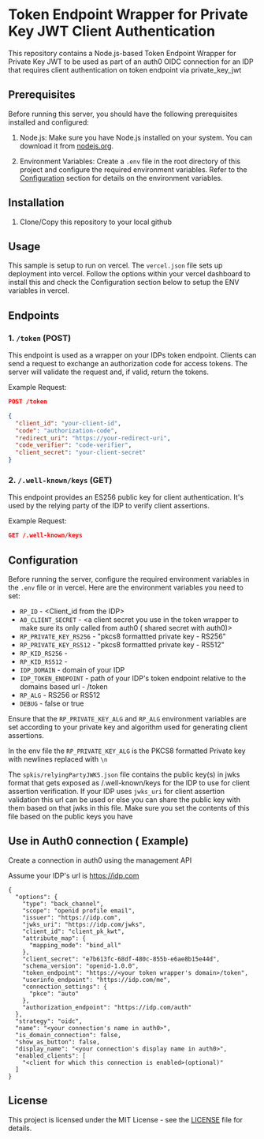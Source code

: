 # Token Endpoint Wrapper for Private Key JWT Client Authentication

This repository contains a Node.js-based Token Endpoint Wrapper for Private Key JWT to be used as part of an auth0 OIDC connection for an IDP that requires client authentication on token endpoint via private_key_jwt

## Prerequisites

Before running this server, you should have the following prerequisites installed and configured:

1. Node.js: Make sure you have Node.js installed on your system. You can download it from [nodejs.org](https://nodejs.org/).

2. Environment Variables: Create a `.env` file in the root directory of this project and configure the required environment variables. Refer to the [Configuration](#configuration) section for details on the environment variables.

## Installation

1. Clone/Copy this repository to your local github

## Usage

This sample is setup to run on vercel. The `vercel.json` file sets up deployment into vercel. Follow the options within your vercel dashboard to install this and check the Configuration section below to setup the ENV variables in vercel. 



## Endpoints

### 1. `/token` (POST)

This endpoint is used as a wrapper on your IDPs token endpoint. Clients can send a request to exchange an authorization code for access tokens. The server will validate the request and, if valid, return the tokens.

Example Request:
```json
POST /token

{
  "client_id": "your-client-id",
  "code": "authorization-code",
  "redirect_uri": "https://your-redirect-uri",
  "code_verifier": "code-verifier",
  "client_secret": "your-client-secret"
}
```

### 2. `/.well-known/keys` (GET)

This endpoint provides an ES256 public key for client authentication. It's used by the relying party of the IDP to verify client assertions.

Example Request:
```json
GET /.well-known/keys
```

## Configuration

Before running the server, configure the required environment variables in the `.env` file or in vercel. Here are the environment variables you need to set:

- `RP_ID` - <Client_id from the IDP>
- `A0_CLIENT_SECRET` - <a client secret you use in the token wrapper to make sure its only called from auth0 ( shared secret with auth0)>
- `RP_PRIVATE_KEY_RS256` - "pkcs8 formattted private key - RS256"
- `RP_PRIVATE_KEY_RS512` - "pkcs8 formattted private key - RS512"
- `RP_KID_RS256` - <kid for RS256>
- `RP_KID_RS512` - <kid for RS512>
- `IDP_DOMAIN` - domain of your IDP
- `IDP_TOKEN_ENDPOINT` - path of your IDP's token endpoint relative to the domains based url - /token
- `RP_ALG` - RS256 or RS512
- `DEBUG` - false or true


Ensure that the `RP_PRIVATE_KEY_ALG` and `RP_ALG` environment variables are set according to your private key and algorithm used for generating client assertions.

In the env file the `RP_PRIVATE_KEY_ALG` is the PKCS8 formatted Private key with newlines replaced with `\n`

The `spkis/relyingPartyJWKS.json` file contains the public key(s) in jwks format that gets exposed as /.well-known/keys for the IDP to use for client assertion verification. If your IDP uses `jwks_uri` for client assertion validation this url can be used or else you can share the public key with them based on that jwks in this file. Make sure you set the contents of this file based on the public keys you have

## Use in Auth0 connection ( Example)

Create a connection in auth0 using the management API 

Assume your IDP's url is https://idp.com

```
{
  "options": {
    "type": "back_channel",
    "scope": "openid profile email",
    "issuer": "https://idp.com",
    "jwks_uri": "https://idp.com/jwks",
    "client_id": "client_pk_kwt",
    "attribute_map": {
      "mapping_mode": "bind_all"
    },
    "client_secret": "e7b613fc-68df-480c-855b-e6ae8b15e44d",
    "schema_version": "openid-1.0.0",
    "token_endpoint": "https://<your token wrapper's domain>/token",
    "userinfo_endpoint": "https://idp.com/me",
    "connection_settings": {
      "pkce": "auto"
    },
    "authorization_endpoint": "https://idp.com/auth"
  },
  "strategy": "oidc",
  "name": "<your connection's name in auth0>",
  "is_domain_connection": false,
  "show_as_button": false,
  "display_name": "<your connection's display name in auth0>",
  "enabled_clients": [
    "<client for which this connection is enabled>(optional)"
  ]
}
```



## License

This project is licensed under the MIT License - see the [LICENSE](LICENSE) file for details.

